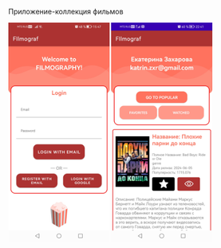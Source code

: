 Приложение-коллекция фильмов

<img height="438.75" width="202.5" alt="auth" src="https://raw.githubusercontent.com/Katesune/Fimograf/main/Films/.github/images/initial_page.jpg">

<img height="438.75" width="202.5" alt="main" src="https://raw.githubusercontent.com/Katesune/Fimograf/main/Films/.github/images/main_page.jpg">